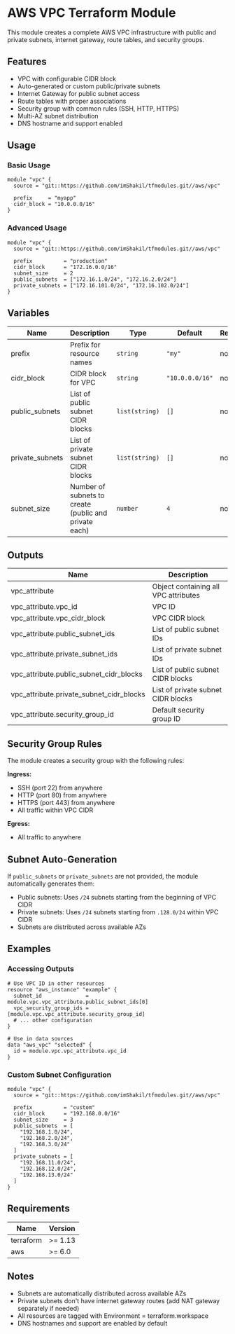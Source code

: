 # AWS VPC Terraform Module

This module creates a complete AWS VPC infrastructure with public and private subnets, internet gateway, route tables, and security groups.

## Features

- VPC with configurable CIDR block
- Auto-generated or custom public/private subnets
- Internet Gateway for public subnet access
- Route tables with proper associations
- Security group with common rules (SSH, HTTP, HTTPS)
- Multi-AZ subnet distribution
- DNS hostname and support enabled

## Usage

### Basic Usage

```hcl
module "vpc" {
  source = "git::https://github.com/imShakil/tfmodules.git//aws/vpc"
  
  prefix     = "myapp"
  cidr_block = "10.0.0.0/16"
}
```

### Advanced Usage

```hcl
module "vpc" {
  source = "git::https://github.com/imShakil/tfmodules.git//aws/vpc"
  
  prefix          = "production"
  cidr_block      = "172.16.0.0/16"
  subnet_size     = 2
  public_subnets  = ["172.16.1.0/24", "172.16.2.0/24"]
  private_subnets = ["172.16.101.0/24", "172.16.102.0/24"]
}
```

## Variables

| Name | Description | Type | Default | Required |
|------|-------------|------|---------|----------|
| prefix | Prefix for resource names | `string` | `"my"` | no |
| cidr_block | CIDR block for VPC | `string` | `"10.0.0.0/16"` | no |
| public_subnets | List of public subnet CIDR blocks | `list(string)` | `[]` | no |
| private_subnets | List of private subnet CIDR blocks | `list(string)` | `[]` | no |
| subnet_size | Number of subnets to create (public and private each) | `number` | `4` | no |

## Outputs

| Name | Description |
|------|-------------|
| vpc_attribute | Object containing all VPC attributes |
| vpc_attribute.vpc_id | VPC ID |
| vpc_attribute.vpc_cidr_block | VPC CIDR block |
| vpc_attribute.public_subnet_ids | List of public subnet IDs |
| vpc_attribute.private_subnet_ids | List of private subnet IDs |
| vpc_attribute.public_subnet_cidr_blocks | List of public subnet CIDR blocks |
| vpc_attribute.private_subnet_cidr_blocks | List of private subnet CIDR blocks |
| vpc_attribute.security_group_id | Default security group ID |

## Security Group Rules

The module creates a security group with the following rules:

**Ingress:**

- SSH (port 22) from anywhere
- HTTP (port 80) from anywhere  
- HTTPS (port 443) from anywhere
- All traffic within VPC CIDR

**Egress:**

- All traffic to anywhere

## Subnet Auto-Generation

If `public_subnets` or `private_subnets` are not provided, the module automatically generates them:

- Public subnets: Uses `/24` subnets starting from the beginning of VPC CIDR
- Private subnets: Uses `/24` subnets starting from `.128.0/24` within VPC CIDR
- Subnets are distributed across available AZs

## Examples

### Accessing Outputs

```hcl
# Use VPC ID in other resources
resource "aws_instance" "example" {
  subnet_id              = module.vpc.vpc_attribute.public_subnet_ids[0]
  vpc_security_group_ids = [module.vpc.vpc_attribute.security_group_id]
  # ... other configuration
}

# Use in data sources
data "aws_vpc" "selected" {
  id = module.vpc.vpc_attribute.vpc_id
}
```

### Custom Subnet Configuration

```hcl
module "vpc" {
  source = "git::https://github.com/imShakil/tfmodules.git//aws/vpc"
  
  prefix          = "custom"
  cidr_block      = "192.168.0.0/16"
  subnet_size     = 3
  public_subnets  = [
    "192.168.1.0/24",
    "192.168.2.0/24", 
    "192.168.3.0/24"
  ]
  private_subnets = [
    "192.168.11.0/24",
    "192.168.12.0/24",
    "192.168.13.0/24"
  ]
}
```

## Requirements

| Name | Version |
|------|---------|
| terraform | >= 1.13 |
| aws | >= 6.0 |

## Notes

- Subnets are automatically distributed across available AZs
- Private subnets don't have internet gateway routes (add NAT gateway separately if needed)
- All resources are tagged with Environment = terraform.workspace
- DNS hostnames and support are enabled by default
